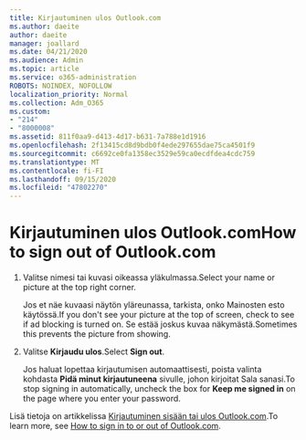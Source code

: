 ```yaml
---
title: Kirjautuminen ulos Outlook.com
ms.author: daeite
author: daeite
manager: joallard
ms.date: 04/21/2020
ms.audience: Admin
ms.topic: article
ms.service: o365-administration
ROBOTS: NOINDEX, NOFOLLOW
localization_priority: Normal
ms.collection: Adm_O365
ms.custom:
- "214"
- "8000008"
ms.assetid: 811f0aa9-d413-4d17-b631-7a788e1d1916
ms.openlocfilehash: 2f13415cd8d9bdb0f4ede297655dae75ca4501f9
ms.sourcegitcommit: c6692ce0fa1358ec3529e59ca0ecdfdea4cdc759
ms.translationtype: MT
ms.contentlocale: fi-FI
ms.lasthandoff: 09/15/2020
ms.locfileid: "47802270"
---
```

# <a name="how-to-sign-out-of-outlookcom"></a><span data-ttu-id="e4ed8-102">Kirjautuminen ulos Outlook.com</span><span class="sxs-lookup"><span data-stu-id="e4ed8-102">How to sign out of Outlook.com</span></span>

1. <span data-ttu-id="e4ed8-103">Valitse nimesi tai kuvasi oikeassa yläkulmassa.</span><span class="sxs-lookup"><span data-stu-id="e4ed8-103">Select your name or picture at the top right corner.</span></span>

    <span data-ttu-id="e4ed8-104">Jos et näe kuvaasi näytön yläreunassa, tarkista, onko Mainosten esto käytössä.</span><span class="sxs-lookup"><span data-stu-id="e4ed8-104">If you don't see your picture at the top of screen, check to see if ad blocking is turned on.</span></span> <span data-ttu-id="e4ed8-105">Se estää joskus kuvaa näkymästä.</span><span class="sxs-lookup"><span data-stu-id="e4ed8-105">Sometimes this prevents the picture from showing.</span></span>

2. <span data-ttu-id="e4ed8-106">Valitse **Kirjaudu ulos**.</span><span class="sxs-lookup"><span data-stu-id="e4ed8-106">Select **Sign out**.</span></span>

    <span data-ttu-id="e4ed8-107">Jos haluat lopettaa kirjautumisen automaattisesti, poista valinta kohdasta **Pidä minut kirjautuneena** sivulle, johon kirjoitat Sala sanasi.</span><span class="sxs-lookup"><span data-stu-id="e4ed8-107">To stop signing in automatically, uncheck the box for **Keep me signed in** on the page where you enter your password.</span></span>

<span data-ttu-id="e4ed8-108">Lisä tietoja on artikkelissa [Kirjautuminen sisään tai ulos Outlook.com](https://support.office.com/article/e08eb8ac-ac27-49f4-a400-a47311e1ee7e?wt.mc_id=Office_Outlook_com_Alchemy).</span><span class="sxs-lookup"><span data-stu-id="e4ed8-108">To learn more, see [How to sign in to or out of Outlook.com](https://support.office.com/article/e08eb8ac-ac27-49f4-a400-a47311e1ee7e?wt.mc_id=Office_Outlook_com_Alchemy).</span></span>
  